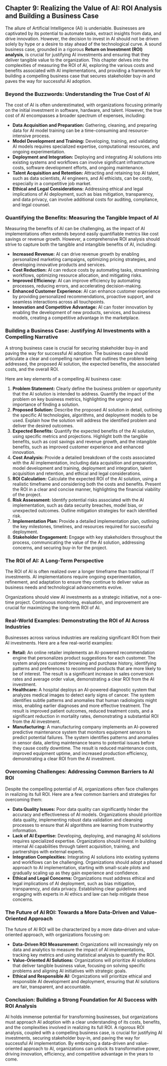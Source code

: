## Chapter 9: Realizing the Value of AI: ROI Analysis and Building a Business Case

The allure of Artificial Intelligence (AI) is undeniable. Businesses are captivated by its potential to automate tasks, extract insights from data, and drive innovation. However, the decision to invest in AI should not be driven solely by hype or a desire to stay ahead of the technological curve. A sound business case, grounded in a rigorous **Return on Investment (ROI) analysis**, is crucial for justifying AI investments and ensuring that they deliver tangible value to the organization. This chapter delves into the complexities of measuring the ROI of AI, exploring the various costs and benefits associated with AI implementations, and providing a framework for building a compelling business case that secures stakeholder buy-in and paves the way for successful AI adoption.

### Beyond the Buzzwords: Understanding the True Cost of AI

The cost of AI is often underestimated, with organizations focusing primarily on the initial investment in software, hardware, and talent. However, the true cost of AI encompasses a broader spectrum of expenses, including:

* **Data Acquisition and Preparation:** Gathering, cleaning, and preparing data for AI model training can be a time-consuming and resource-intensive process.
* **Model Development and Training:** Developing, training, and validating AI models requires specialized expertise, computational resources, and ongoing experimentation.
* **Deployment and Integration:** Deploying and integrating AI solutions into existing systems and workflows can involve significant infrastructure costs, software development efforts, and ongoing maintenance.
* **Talent Acquisition and Retention:** Attracting and retaining top AI talent, such as data scientists, AI engineers, and AI ethicists, can be costly, especially in a competitive job market.
* **Ethical and Legal Considerations:** Addressing ethical and legal implications of AI deployment, such as bias mitigation, transparency, and data privacy, can involve additional costs for auditing, compliance, and legal counsel.

### Quantifying the Benefits: Measuring the Tangible Impact of AI

Measuring the benefits of AI can be challenging, as the impact of AI implementations often extends beyond easily quantifiable metrics like cost savings or revenue growth. However, a comprehensive ROI analysis should strive to capture both the tangible and intangible benefits of AI, including:

* **Increased Revenue:** AI can drive revenue growth by enabling personalized marketing campaigns, optimizing pricing strategies, and developing innovative products and services.
* **Cost Reduction:** AI can reduce costs by automating tasks, streamlining workflows, optimizing resource allocation, and mitigating risks.
* **Improved Efficiency:** AI can improve efficiency by automating processes, reducing errors, and accelerating decision-making.
* **Enhanced Customer Experience:** AI can enhance customer experience by providing personalized recommendations, proactive support, and seamless interactions across all touchpoints.
* **Innovation and Competitive Advantage:** AI can foster innovation by enabling the development of new products, services, and business models, creating a competitive advantage in the marketplace.

### Building a Business Case: Justifying AI Investments with a Compelling Narrative

A strong business case is crucial for securing stakeholder buy-in and paving the way for successful AI adoption. The business case should articulate a clear and compelling narrative that outlines the problem being addressed, the proposed AI solution, the expected benefits, the associated costs, and the overall ROI.

Here are key elements of a compelling AI business case:

1. **Problem Statement:** Clearly define the business problem or opportunity that the AI solution is intended to address. Quantify the impact of the problem on key business metrics, highlighting the urgency and importance of finding a solution.
2. **Proposed Solution:** Describe the proposed AI solution in detail, outlining the specific AI technologies, algorithms, and deployment models to be used. Explain how the solution will address the identified problem and deliver the desired outcomes.
3. **Expected Benefits:** Quantify the expected benefits of the AI solution, using specific metrics and projections. Highlight both the tangible benefits, such as cost savings and revenue growth, and the intangible benefits, such as improved customer experience and enhanced innovation.
4. **Cost Analysis:** Provide a detailed breakdown of the costs associated with the AI implementation, including data acquisition and preparation, model development and training, deployment and integration, talent acquisition and retention, and ethical and legal considerations.
5. **ROI Calculation:** Calculate the expected ROI of the AI solution, using a realistic timeframe and considering both the costs and benefits. Present the ROI in a clear and concise manner, highlighting the financial viability of the project.
6. **Risk Assessment:** Identify potential risks associated with the AI implementation, such as data security breaches, model bias, or unexpected outcomes. Outline mitigation strategies for each identified risk.
7. **Implementation Plan:** Provide a detailed implementation plan, outlining the key milestones, timelines, and resources required for successful deployment.
8. **Stakeholder Engagement:** Engage with key stakeholders throughout the process, communicating the value of the AI solution, addressing concerns, and securing buy-in for the project.

### The ROI of AI: A Long-Term Perspective

The ROI of AI is often realized over a longer timeframe than traditional IT investments. AI implementations require ongoing experimentation, refinement, and adaptation to ensure they continue to deliver value as business needs and technological advancements evolve.

Organizations should view AI investments as a strategic initiative, not a one-time project. Continuous monitoring, evaluation, and improvement are crucial for maximizing the long-term ROI of AI.

### Real-World Examples: Demonstrating the ROI of AI Across Industries

Businesses across various industries are realizing significant ROI from their AI investments. Here are a few real-world examples:

* **Retail:** An online retailer implements an AI-powered recommendation engine that personalizes product suggestions for each customer. The system analyzes customer browsing and purchase history, identifying patterns and preferences to recommend products that are more likely to be of interest. The result is a significant increase in sales conversion rates and average order value, demonstrating a clear ROI from the AI investment.
* **Healthcare:** A hospital deploys an AI-powered diagnostic system that analyzes medical images to detect early signs of cancer. The system identifies subtle patterns and anomalies that human radiologists might miss, enabling earlier diagnoses and more effective treatment. The result is improved patient outcomes, reduced treatment costs, and a significant reduction in mortality rates, demonstrating a substantial ROI from the AI investment.
* **Manufacturing:** A manufacturing company implements an AI-powered predictive maintenance system that monitors equipment sensors to predict potential failures. The system identifies patterns and anomalies in sensor data, alerting maintenance teams to potential issues before they cause costly downtime. The result is reduced maintenance costs, improved equipment uptime, and increased production efficiency, demonstrating a clear ROI from the AI investment.

### Overcoming Challenges: Addressing Common Barriers to AI ROI

Despite the compelling potential of AI, organizations often face challenges in realizing its full ROI. Here are a few common barriers and strategies for overcoming them:

* **Data Quality Issues:** Poor data quality can significantly hinder the accuracy and effectiveness of AI models. Organizations should prioritize data quality, implementing robust data validation and cleansing processes to ensure that AI algorithms are learning from trustworthy information.
* **Lack of AI Expertise:** Developing, deploying, and managing AI solutions requires specialized expertise. Organizations should invest in building internal AI capabilities through talent acquisition, training, and partnerships with external experts.
* **Integration Complexities:** Integrating AI solutions into existing systems and workflows can be challenging. Organizations should adopt a phased approach to AI implementation, starting with small-scale pilots and gradually scaling up as they gain experience and confidence.
* **Ethical and Legal Concerns:** Organizations must address ethical and legal implications of AI deployment, such as bias mitigation, transparency, and data privacy. Establishing clear guidelines and engaging with experts in AI ethics and law can help mitigate these concerns.

### The Future of AI ROI: Towards a More Data-Driven and Value-Oriented Approach

The future of AI ROI will be characterized by a more data-driven and value-oriented approach, with organizations focusing on:

* **Data-Driven ROI Measurement:** Organizations will increasingly rely on data and analytics to measure the impact of AI implementations, tracking key metrics and using statistical analysis to quantify the ROI.
* **Value-Oriented AI Solutions:** Organizations will prioritize AI solutions that deliver tangible business value, focusing on solving specific problems and aligning AI initiatives with strategic goals.
* **Ethical and Responsible AI:** Organizations will prioritize ethical and responsible AI development and deployment, ensuring that AI solutions are fair, transparent, and accountable.

### Conclusion: Building a Strong Foundation for AI Success with ROI Analysis

AI holds immense potential for transforming businesses, but organizations must approach AI adoption with a clear understanding of its costs, benefits, and the complexities involved in realizing its full ROI. A rigorous ROI analysis, coupled with a compelling business case, is crucial for justifying AI investments, securing stakeholder buy-in, and paving the way for successful AI implementation. By embracing a data-driven and value-oriented approach to AI, organizations can unlock its transformative power, driving innovation, efficiency, and competitive advantage in the years to come.